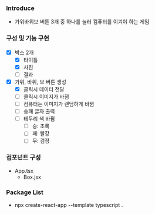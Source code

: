 ### Introduce

- 가위바위보 버튼 3개 중 하나를 눌러 컴퓨터를 이겨야 하는 게임

### 구성 및 기능 구현

- [x] 박스 2개
  - [x] 타이틀
  - [x] 사진
  - [ ] 결과
- [x] 가위, 바위, 보 버튼 생성
  - [x] 클릭시 데이터 전달
  - [ ] 클릭시 이미지가 바뀜
  - [ ] 컴퓨터는 이미지가 랜덤하게 바뀜
  - [ ] 승패 글자 출력
  - [ ] 테두리 색 바뀜
    - [ ] 승: 초록
    - [ ] 패: 빨강
    - [ ] 무: 검정

### 컴포넌트 구성

- App.tsx
  - Box.jsx

### Package List

- npx create-react-app --template typescript .
